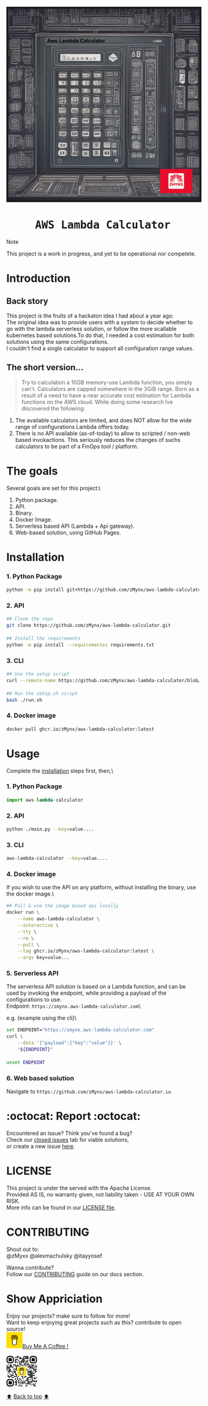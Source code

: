 <a name="top"></a>

<p align="center">
<img src="./docs/assets/IMG_0416.PNG" alt="aws-lambda-calculator" height="500" width="500" border="5"/>
</p>
<h1 align="center"><samp> AWS Lambda Calculator</samp></h1>

> [!NOTE]
> This project is a work in progress, and yet to be operational nor compelete.

# Introduction

## Back story

This project is the fruits of a hackaton idea I had about a year ago:\
The original idea was to provide users with a system to decide whether to go with the lambda serverless solution, or follow the more scallable kubernetes based solutions\.To do that, I needed a cost estimation for both solutions using the same configurations.\
I couldn't find a single calculator to support all configuration range values.

## The short version...

> Try to calculation a 10GB memory-use Lambda function, you simply can't. Calculators are capped somewhere in the 3GiB range.
Born as a result of a need to have a near accurate cost estination for Lambda functions on the AWS cloud. While doing some research Ive discovered the following:

1. The available calculators are limited, and does NOT allow for the wide range of configurations Lambda offers today. 
2. There is no API available (as-of-today) to allow to scripted / non-web based invokactions. This seriously reduces the changes of suchs calculators to be part of a FinOps tool / platform.

# The goals

Several goals are set for this project:\
1. Python package.
2. API.
3. Binary.
4. Docker Image.
5. Serverless based API (Lambda + Api gateway).
6. Web-based solution, using GitHub Pages.

# Installation
### 1. Python Package

```bash
python -m pip install git+https://github.com/zMynx/aws-lambda-calculator.git#egg=aws-lambda-calculator
```

### 2. API

```bash
## Clone the repo
git clone https://github.com/zMynx/aws-lambda-calculator.git

## Install the requirements
python -m pip install --requirementes requirements.txt
```

### 3. CLI

```bash
## Use the setup script
curl --remote-name https://github.com/zMynx/aws-lambda-calculator/blob/main/run.sh

## Run the setup.sh script
bash ./run.sh
```

### 4. Docker image

```bash
docker pull ghcr.io/zMynx/aws-lambda-calculator:latest
```

# Usage
Complete the [installation](#installation) steps first, then,\

### 1. Python Package

```python
import aws-lambda-calculator
```

### 2. API

```bash
python ./main.py --key=value....
```

### 3. CLI

```bash
aws-lambda-calculator --key=value....
```

### 4. Docker image

If you wish to use the API on any platform, without installing the binary, use the docker image.\

```bash
## Pull & use the image based api locally
docker run \
    --name aws-lambda-calculator \
    --interactive \
    --tty \
    --rm \
    --pull \
    --tag ghcr.io/zMynx/aws-lambda-calculator:latest \
    --args key=value...
```

### 5. Serverless API

The serverless API solution is based on a Lambda function, and can be used by invoking the endpoint, while providing a payload of the configurations to use.\
Endpoint: `https://zmynx.aws-lambda-calculator.com`\

e.g. (example using the cli)\

```bash
set ENDPOINT="https://zmynx.aws-lambda-calculator.com"
curl \
    --data '{"payload":{"key":"value"}}' \
    "${ENDPOINT}"

unset ENDPOINT
```

### 6. Web based solution

Navigate to `https://github.com/zMynx/aws-lambda-calculator.io`.

# :octocat: Report :octocat:

Encountered an issue? Think you've found a bug?\
Check our [closed issues](https://github.com/zMynx/aws-lambda-calculator/issues?q=is%3Aissue%20state%3Aclosed) tab for viable solutions,\
or create a new issue [here](https://github.com/zMynx/aws-lambda-calculator/issues/new/choose).

# LICENSE

This project is under the served with the Apache License.\
Provided AS IS, no warranty given, not liability taken - USE AT YOUR OWN RISK.\
More info can be found in our [LICENSE file](./LICENSE).

# CONTRIBUTING

Shout out to:\
@zMyxx @alexmachulsky @itayyosef

Wanna contribute?\
Follow our [CONTRIBUTING](./docs/CONTRIBUTING) guide on our docs section.

# Show Appriciation

Enjoy our projects? make sure to follow for more!\
Want to keep enjoying great projects such as this? contribute to open source!\
<a href="buymeacoffee.com/zmynx"><img src="./docs/assets/buymeacoffe-logo.png" alt="buy-me-a-coffee" style="width:42px;height:42px;">Buy Me A Coffee !</a>
<br>
<br>
<img src="./docs/assets/bmc_qr.png" alt="buy-me-a-coffee-qr-code" style="width:80px;height:80px;"></a>

[:arrow_up:](#top) [Back to top](#top) [:arrow_up:](#top)
